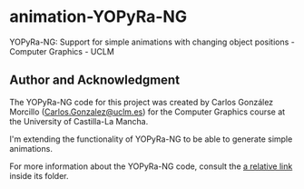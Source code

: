 # animation-YOPyRa-NG
YOPyRa-NG: Support for simple animations with changing object positions - Computer Graphics - UCLM

## Author and Acknowledgment
The YOPyRa-NG code for this project was created by Carlos González Morcillo (Carlos.Gonzalez@uclm.es) for the Computer Graphics course at the University of Castilla-La Mancha.

I'm extending the functionality of YOPyRa-NG to be able to generate simple animations.

For more information about the YOPyRa-NG code, consult the [a relative link](./YOPyRaNG/README.md) inside its folder.